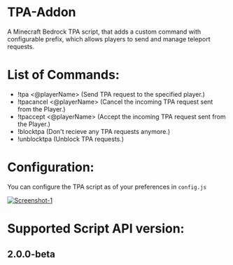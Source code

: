 # TPA-Addon
A Minecraft Bedrock TPA script, that adds a custom command with configurable prefix, which allows players to send and manage teleport requests. 

# List of Commands:
- !tpa <@playerName> (Send TPA request to the specified player.)
- !tpacancel <@playerName> (Cancel the incoming TPA request sent from the Player.)
- !tpaccept <@playerName> (Accept the incoming TPA request sent from the Player.)
- !blocktpa (Don't recieve any TPA requests anymore.)
- !unblocktpa (Unblock TPA requests.)

# Configuration:
You can configure the TPA script as of your preferences in `config.js`

<a href="https://ibb.co.com/gbKZpP2C"><img src="https://i.ibb.co.com/zWvVY7Mw/Screenshot-1.png" alt="Screenshot-1" border="0" /></a>

# Supported Script API version:
## 2.0.0-beta
